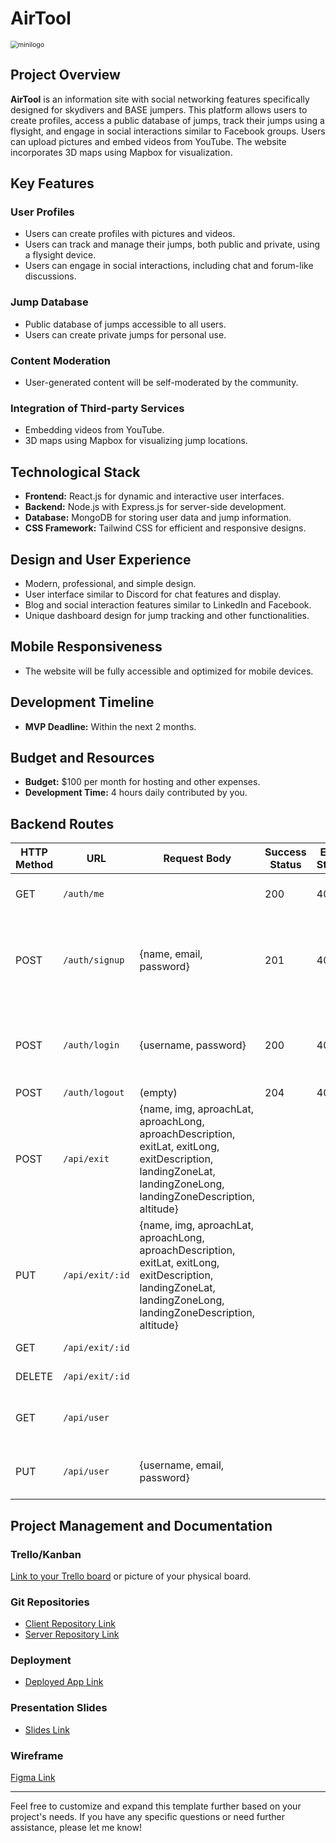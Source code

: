 # AirTool

<img src="/Users/enriquecoscarelli/Downloads/minilogo.png" alt="minilogo" style="zoom:75%;" />

## Project Overview

**AirTool** is an information site with social networking features specifically designed for skydivers and BASE jumpers. This platform allows users to create profiles, access a public database of jumps, track their jumps using a flysight, and engage in social interactions similar to Facebook groups. Users can upload pictures and embed videos from YouTube. The website incorporates 3D maps using Mapbox for visualization.

## Key Features

### User Profiles

- Users can create profiles with pictures and videos.
- Users can track and manage their jumps, both public and private, using a flysight device.
- Users can engage in social interactions, including chat and forum-like discussions.

### Jump Database

- Public database of jumps accessible to all users.
- Users can create private jumps for personal use.

### Content Moderation

- User-generated content will be self-moderated by the community.

### Integration of Third-party Services

- Embedding videos from YouTube.
- 3D maps using Mapbox for visualizing jump locations.

## Technological Stack

- **Frontend:** React.js for dynamic and interactive user interfaces.
- **Backend:** Node.js with Express.js for server-side development.
- **Database:** MongoDB for storing user data and jump information.
- **CSS Framework:** Tailwind CSS for efficient and responsive designs.

## Design and User Experience

- Modern, professional, and simple design.
- User interface similar to Discord for chat features and display.
- Blog and social interaction features similar to LinkedIn and Facebook.
- Unique dashboard design for jump tracking and other functionalities.

## Mobile Responsiveness

- The website will be fully accessible and optimized for mobile devices.

## Development Timeline

- **MVP Deadline:** Within the next 2 months.

## Budget and Resources

- **Budget:** $100 per month for hosting and other expenses.
- **Development Time:** 4 hours daily contributed by you.

## Backend Routes

| HTTP Method | URL            | Request Body                                                 | Success Status | Error Status | Description                                                  |
| ----------- | -------------- | ------------------------------------------------------------ | -------------- | ------------ | ------------------------------------------------------------ |
| GET         | `/auth/me`     |                                                              | 200            | 404          | Check if user is logged in and return profile page           |
| POST        | `/auth/signup` | {name, email, password}                                      | 201            | 404          | Checks if fields not empty (422) and user not exists (409), then create user with encrypted password, and store user in session |
| POST        | `/auth/login`  | {username, password}                                         | 200            | 401          | Checks if fields not empty (422), if user exists (404), and if password matches (404), then stores user in session |
| POST        | `/auth/logout` | (empty)                                                      | 204            | 400          | Logs out the user                                            |
| POST        | `/api/exit`    | {name, img, aproachLat, aproachLong, aproachDescription, exitLat, exitLong, exitDescription, landingZoneLat, landingZoneLong, landingZoneDescription, altitude} |                |              | Used to create one exit point document, using current logged in user id as a creator. |
| PUT         | `/api/exit/:id`| {name, img, aproachLat, aproachLong, aproachDescription, exitLat, exitLong, exitDescription, landingZoneLat, landingZoneLong, landingZoneDescription, altitude} |                |              | Used to update one exit point document by id                 |
| GET         | `/api/exit/:id`|                                                              |                |              | Used to get one exit point document by id                    |
| DELETE      | `/api/exit/:id`|                                                              |                |              | Used to delete one exit point document by id                 |
| GET         | `/api/user`    |                                                              |                |              | Used to get current user's profile. Id of the user is coming from the req.session.currentUser |
| PUT         | `/api/user`    | {username, email, password}                                  |                |              | Used to update current user's profile. Id of the user is coming from the req.session.currentUser |

## Project Management and Documentation

### Trello/Kanban

[Link to your Trello board](https://trello.com/b/PBqtkUFX/curasan) or picture of your physical board.

### Git Repositories

- [Client Repository Link](https://github.com/screeeen/project-client)
- [Server Repository Link](https://github.com/screeeen/project-server)

### Deployment

- [Deployed App Link](http://heroku.com/)

### Presentation Slides

- [Slides Link](http://slides.com/)

### Wireframe

[Figma Link](http://www.figma.com/file/GNvDVBD1NPTydU2PJy4DDM/dataBASE?node-id=0%3A88)

---

Feel free to customize and expand this template further based on your project's needs. If you have any specific questions or need further assistance, please let me know!
